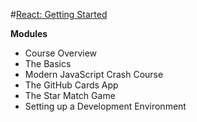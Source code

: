 #[React: Getting Started](https://app.pluralsight.com/library/courses/react-js-getting-started/table-of-contents) 

**Modules** 
  - Course Overview
  - The Basics
  - Modern JavaScript Crash Course
  - The GitHub Cards App
  - The Star Match Game
  - Setting up a Development Environment
